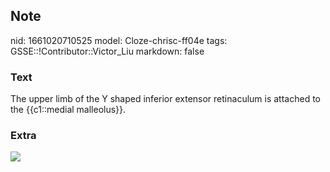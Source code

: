 ## Note
nid: 1661020710525
model: Cloze-chrisc-ff04e
tags: GSSE::!Contributor::Victor_Liu
markdown: false

### Text
The upper limb of the Y shaped inferior extensor retinaculum is attached to the {{c1::medial malleolus}}.

### Extra
<img src= 
"Diagram-showing-the-tendons-and-ligaments-of-the-ankle-and-foot-involved-in-surgical_Q320.jpg">
